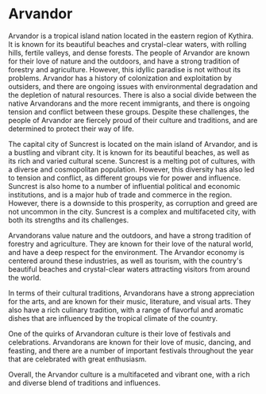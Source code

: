 # Arvandor

Arvandor is a tropical island nation located in the eastern region of Kythira. It is known for its beautiful beaches and crystal-clear waters, with rolling hills, fertile valleys, and dense forests. The people of Arvandor are known for their love of nature and the outdoors, and have a strong tradition of forestry and agriculture. However, this idyllic paradise is not without its problems. Arvandor has a history of colonization and exploitation by outsiders, and there are ongoing issues with environmental degradation and the depletion of natural resources. There is also a social divide between the native Arvandorans and the more recent immigrants, and there is ongoing tension and conflict between these groups. Despite these challenges, the people of Arvandor are fiercely proud of their culture and traditions, and are determined to protect their way of life.

The capital city of Suncrest is located on the main island of Arvandor, and is a bustling and vibrant city. It is known for its beautiful beaches, as well as its rich and varied cultural scene. Suncrest is a melting pot of cultures, with a diverse and cosmopolitan population. However, this diversity has also led to tension and conflict, as different groups vie for power and influence. Suncrest is also home to a number of influential political and economic institutions, and is a major hub of trade and commerce in the region. However, there is a downside to this prosperity, as corruption and greed are not uncommon in the city. Suncrest is a complex and multifaceted city, with both its strengths and its challenges. 

Arvandorans value nature and the outdoors, and have a strong tradition of forestry and agriculture. They are known for their love of the natural world, and have a deep respect for the environment. The Arvandor economy is centered around these industries, as well as tourism, with the country's beautiful beaches and crystal-clear waters attracting visitors from around the world.

In terms of their cultural traditions, Arvandorans have a strong appreciation for the arts, and are known for their music, literature, and visual arts. They also have a rich culinary tradition, with a range of flavorful and aromatic dishes that are influenced by the tropical climate of the country.

One of the quirks of Arvandoran culture is their love of festivals and celebrations. Arvandorans are known for their love of music, dancing, and feasting, and there are a number of important festivals throughout the year that are celebrated with great enthusiasm.

Overall, the Arvandor culture is a multifaceted and vibrant one, with a rich and diverse blend of traditions and influences.